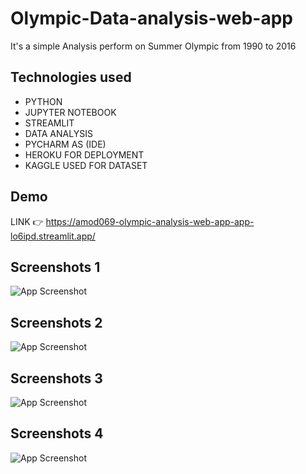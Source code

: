 
# Olympic-Data-analysis-web-app

It's a simple Analysis perform on Summer Olympic from 1990 to 2016

## Technologies used
- PYTHON 
- JUPYTER NOTEBOOK
- STREAMLIT
- DATA ANALYSIS
- PYCHARM AS (IDE)
- HEROKU FOR DEPLOYMENT
- KAGGLE USED FOR DATASET
## Demo
LINK 👉
https://amod069-olympic-analysis-web-app-app-lo6ipd.streamlit.app/

## Screenshots 1

![App Screenshot](https://user-images.githubusercontent.com/52829708/218245982-1ef4e15e-d39b-48ff-9cbc-8cef5aa77600.png)

## Screenshots 2

![App Screenshot](https://user-images.githubusercontent.com/52829708/218246033-589476b7-ff1d-4901-a547-5dde55a3018d.png)
## Screenshots 3

![App Screenshot](https://user-images.githubusercontent.com/52829708/218246044-f1224ceb-949f-4c08-af19-a43b8744333a.png)

## Screenshots 4

![App Screenshot](https://user-images.githubusercontent.com/52829708/218246059-9df55f45-c2f8-40db-8ca5-044de54d0a98.png)
